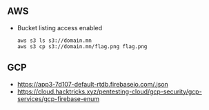 ## AWS

- Bucket listing access enabled

  ```
  aws s3 ls s3://domain.mn
  aws s3 cp s3://domain.mn/flag.png flag.png
  ```

## GCP

- https://app3-7d107-default-rtdb.firebaseio.com/.json
- https://cloud.hacktricks.xyz/pentesting-cloud/gcp-security/gcp-services/gcp-firebase-enum
